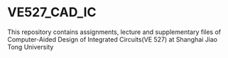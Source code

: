 # VE527_CAD_IC
This repository contains assignments, lecture and supplementary files of Computer-Aided Design of Integrated Circuits(VE 527) at Shanghai Jiao Tong University
